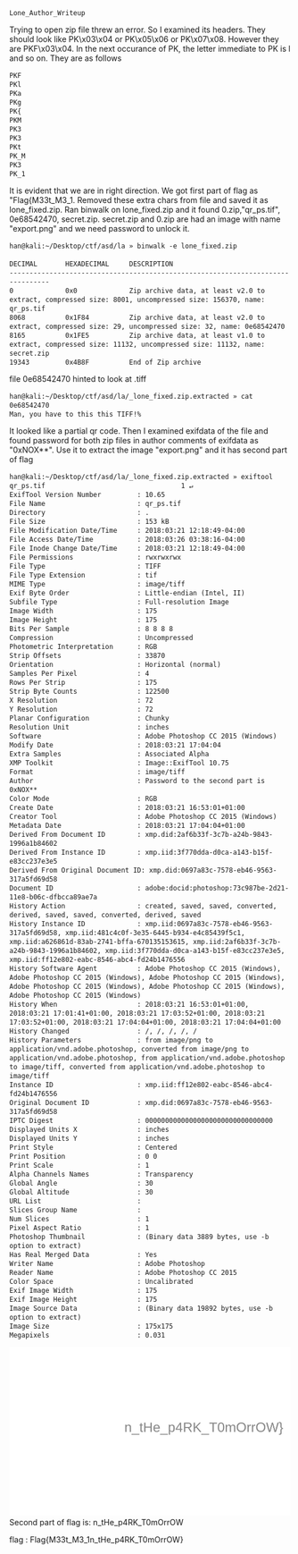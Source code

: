 ```
Lone_Author_Writeup
```
Trying to open zip file threw an error. So I examined its headers. They should look like PK\x03\x04 or PK\x05\x06 or PK\x07\x08. However they are PKF\x03\x04. In the next occurance of PK, the letter immediate to PK is l and so on. They are as follows
```
PKF
PKl
PKa
PKg
PK{
PKM
PK3
PK3
PKt
PK_M
PK3
PK_1
```
It is evident that we are in right direction. We got first part of flag as "Flag{M33t_M3_1. Removed these extra chars from file and saved it as lone_fixed.zip. Ran binwalk on lone_fixed.zip and it found 0.zip,"qr_ps.tif", 0e68542470, secret.zip. secret.zip and 0.zip are had an image with name "export.png" and we need password to unlock it.
```
han@kali:~/Desktop/ctf/asd/la » binwalk -e lone_fixed.zip 

DECIMAL       HEXADECIMAL     DESCRIPTION
--------------------------------------------------------------------------------
0             0x0             Zip archive data, at least v2.0 to extract, compressed size: 8001, uncompressed size: 156370, name: qr_ps.tif
8068          0x1F84          Zip archive data, at least v2.0 to extract, compressed size: 29, uncompressed size: 32, name: 0e68542470
8165          0x1FE5          Zip archive data, at least v1.0 to extract, compressed size: 11132, uncompressed size: 11132, name: secret.zip
19343         0x4B8F          End of Zip archive
```
file 0e68542470 hinted to look at .tiff
```
han@kali:~/Desktop/ctf/asd/la/_lone_fixed.zip.extracted » cat 0e68542470 
Man, you have to this this TIFF!%     
```
It looked like a partial qr code. Then I examined exifdata of the file and found password for both zip files in author comments of exifdata as "0xNOX**". Use it to extract the image "export.png" and it has second part of flag
```
han@kali:~/Desktop/ctf/asd/la/_lone_fixed.zip.extracted » exiftool qr_ps.tif                                  1 ↵
ExifTool Version Number         : 10.65
File Name                       : qr_ps.tif
Directory                       : .
File Size                       : 153 kB
File Modification Date/Time     : 2018:03:21 12:18:49-04:00
File Access Date/Time           : 2018:03:26 03:38:16-04:00
File Inode Change Date/Time     : 2018:03:21 12:18:49-04:00
File Permissions                : rwxrwxrwx
File Type                       : TIFF
File Type Extension             : tif
MIME Type                       : image/tiff
Exif Byte Order                 : Little-endian (Intel, II)
Subfile Type                    : Full-resolution Image
Image Width                     : 175
Image Height                    : 175
Bits Per Sample                 : 8 8 8 8
Compression                     : Uncompressed
Photometric Interpretation      : RGB
Strip Offsets                   : 33870
Orientation                     : Horizontal (normal)
Samples Per Pixel               : 4
Rows Per Strip                  : 175
Strip Byte Counts               : 122500
X Resolution                    : 72
Y Resolution                    : 72
Planar Configuration            : Chunky
Resolution Unit                 : inches
Software                        : Adobe Photoshop CC 2015 (Windows)
Modify Date                     : 2018:03:21 17:04:04
Extra Samples                   : Associated Alpha
XMP Toolkit                     : Image::ExifTool 10.75
Format                          : image/tiff
Author                          : Password to the second part is 0xNOX**
Color Mode                      : RGB
Create Date                     : 2018:03:21 16:53:01+01:00
Creator Tool                    : Adobe Photoshop CC 2015 (Windows)
Metadata Date                   : 2018:03:21 17:04:04+01:00
Derived From Document ID        : xmp.did:2af6b33f-3c7b-a24b-9843-1996a1b84602
Derived From Instance ID        : xmp.iid:3f770dda-d0ca-a143-b15f-e83cc237e3e5
Derived From Original Document ID: xmp.did:0697a83c-7578-eb46-9563-317a5fd69d58
Document ID                     : adobe:docid:photoshop:73c987be-2d21-11e8-b06c-dfbcca89ae7a
History Action                  : created, saved, saved, converted, derived, saved, saved, converted, derived, saved
History Instance ID             : xmp.iid:0697a83c-7578-eb46-9563-317a5fd69d58, xmp.iid:481c4c0f-3e35-6445-b934-e4c85439f5c1, xmp.iid:a626861d-83ab-2741-bffa-670135153615, xmp.iid:2af6b33f-3c7b-a24b-9843-1996a1b84602, xmp.iid:3f770dda-d0ca-a143-b15f-e83cc237e3e5, xmp.iid:ff12e802-eabc-8546-abc4-fd24b1476556
History Software Agent          : Adobe Photoshop CC 2015 (Windows), Adobe Photoshop CC 2015 (Windows), Adobe Photoshop CC 2015 (Windows), Adobe Photoshop CC 2015 (Windows), Adobe Photoshop CC 2015 (Windows), Adobe Photoshop CC 2015 (Windows)
History When                    : 2018:03:21 16:53:01+01:00, 2018:03:21 17:01:41+01:00, 2018:03:21 17:03:52+01:00, 2018:03:21 17:03:52+01:00, 2018:03:21 17:04:04+01:00, 2018:03:21 17:04:04+01:00
History Changed                 : /, /, /, /, /
History Parameters              : from image/png to application/vnd.adobe.photoshop, converted from image/png to application/vnd.adobe.photoshop, from application/vnd.adobe.photoshop to image/tiff, converted from application/vnd.adobe.photoshop to image/tiff
Instance ID                     : xmp.iid:ff12e802-eabc-8546-abc4-fd24b1476556
Original Document ID            : xmp.did:0697a83c-7578-eb46-9563-317a5fd69d58
IPTC Digest                     : 00000000000000000000000000000000
Displayed Units X               : inches
Displayed Units Y               : inches
Print Style                     : Centered
Print Position                  : 0 0
Print Scale                     : 1
Alpha Channels Names            : Transparency
Global Angle                    : 30
Global Altitude                 : 30
URL List                        : 
Slices Group Name               : 
Num Slices                      : 1
Pixel Aspect Ratio              : 1
Photoshop Thumbnail             : (Binary data 3889 bytes, use -b option to extract)
Has Real Merged Data            : Yes
Writer Name                     : Adobe Photoshop
Reader Name                     : Adobe Photoshop CC 2015
Color Space                     : Uncalibrated
Exif Image Width                : 175
Exif Image Height               : 175
Image Source Data               : (Binary data 19892 bytes, use -b option to extract)
Image Size                      : 175x175
Megapixels                      : 0.031

```
![Alt text](_lone_fixed.zip.extracted/export.png?raw=true "Title")
Second part of flag is: n_tHe_p4RK_T0mOrrOW

flag : Flag{M33t_M3_1n_tHe_p4RK_T0mOrrOW}
